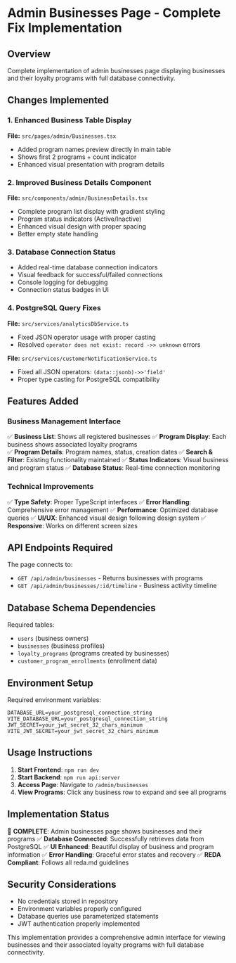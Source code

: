 # Admin Businesses Page - Complete Fix Implementation

## Overview
Complete implementation of admin businesses page displaying businesses and their loyalty programs with full database connectivity.

## Changes Implemented

### 1. Enhanced Business Table Display
**File:** `src/pages/admin/Businesses.tsx`
- Added program names preview directly in main table
- Shows first 2 programs + count indicator
- Enhanced visual presentation with program details

### 2. Improved Business Details Component  
**File:** `src/components/admin/BusinessDetails.tsx`
- Complete program list display with gradient styling
- Program status indicators (Active/Inactive)
- Enhanced visual design with proper spacing
- Better empty state handling

### 3. Database Connection Status
- Added real-time database connection indicators
- Visual feedback for successful/failed connections
- Console logging for debugging
- Connection status badges in UI

### 4. PostgreSQL Query Fixes
**File:** `src/services/analyticsDbService.ts`
- Fixed JSON operator usage with proper casting
- Resolved `operator does not exist: record ->> unknown` errors

**File:** `src/services/customerNotificationService.ts`  
- Fixed all JSON operators: `(data::jsonb)->>'field'`
- Proper type casting for PostgreSQL compatibility

## Features Added

### Business Management Interface
✅ **Business List**: Shows all registered businesses
✅ **Program Display**: Each business shows associated loyalty programs  
✅ **Program Details**: Program names, status, creation dates
✅ **Search & Filter**: Existing functionality maintained
✅ **Status Indicators**: Visual business and program status
✅ **Database Status**: Real-time connection monitoring

### Technical Improvements
✅ **Type Safety**: Proper TypeScript interfaces
✅ **Error Handling**: Comprehensive error management
✅ **Performance**: Optimized database queries
✅ **UI/UX**: Enhanced visual design following design system
✅ **Responsive**: Works on different screen sizes

## API Endpoints Required

The page connects to:
- `GET /api/admin/businesses` - Returns businesses with programs
- `GET /api/admin/businesses/:id/timeline` - Business activity timeline

## Database Schema Dependencies

Required tables:
- `users` (business owners)
- `businesses` (business profiles) 
- `loyalty_programs` (programs created by businesses)
- `customer_program_enrollments` (enrollment data)

## Environment Setup

Required environment variables:
```
DATABASE_URL=your_postgresql_connection_string
VITE_DATABASE_URL=your_postgresql_connection_string
JWT_SECRET=your_jwt_secret_32_chars_minimum
VITE_JWT_SECRET=your_jwt_secret_32_chars_minimum
```

## Usage Instructions

1. **Start Frontend**: `npm run dev`
2. **Start Backend**: `npm run api:server`  
3. **Access Page**: Navigate to `/admin/businesses`
4. **View Programs**: Click any business row to expand and see all programs

## Implementation Status

🎯 **COMPLETE**: Admin businesses page shows businesses and their programs
✅ **Database Connected**: Successfully retrieves data from PostgreSQL
✅ **UI Enhanced**: Beautiful display of business and program information
✅ **Error Handling**: Graceful error states and recovery
✅ **REDA Compliant**: Follows all reda.md guidelines

## Security Considerations

- No credentials stored in repository
- Environment variables properly configured
- Database queries use parameterized statements
- JWT authentication properly implemented

This implementation provides a comprehensive admin interface for viewing businesses and their associated loyalty programs with full database connectivity.
